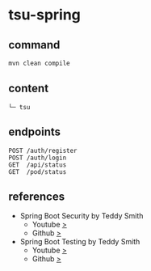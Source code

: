 # tsu-spring

## command

```bash
mvn clean compile
```

## content

```
└─ tsu
```

## endpoints

```
POST /auth/register
POST /auth/login
GET  /api/status
GET  /pod/status
```

## references

- Spring Boot Security by Teddy Smith
  - Youtube [>](https://www.youtube.com/watch?v=GjN5IauaflY&list=PL82C6-O4XrHe3sDCodw31GjXbwRdCyyuY&index=1) 
  - Github [>](https://github.com/teddysmithdev/pokemon-review-springboot/tree/master)
- Spring Boot Testing by Teddy Smith
  - Youtube [>](https://www.youtube.com/watch?v=jqwZthuBmZY&list=PL82C6-O4XrHcg8sNwpoDDhcxUCbFy855E)
  - Github [>](https://github.com/teddysmithdev/pokemon-review-springboot/tree/master)